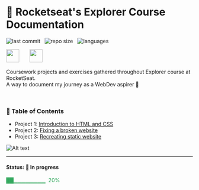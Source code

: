 # 🚀 Rocketseat's Explorer Course Documentation

![last commit](https://img.shields.io/github/last-commit/matheusberg/rocketseat-explorer?color=blue 'last commit') &nbsp; ![repo size](https://img.shields.io/github/repo-size/matheusberg/rocketseat-explorer?color=green 'repo size') &nbsp; ![languages](https://img.shields.io/github/languages/count/matheusberg/rocketseat-explorer?color=orange 'languages') &nbsp; 
<br/>

<img src="https://www.rocketseat.com.br/_next/image?url=%2Fassets%2Flogos%2Frocketseat.svg&w=256&q=100" height="35">&nbsp;&nbsp;&nbsp;&nbsp;&nbsp;&nbsp; <img src="https://www.rocketseat.com.br/_next/image?url=%2Fassets%2Flogos%2Fexplorer.svg&w=256&q=75" height="35">&nbsp;

Coursework projects and exercises gathered throughout Explorer course at RocketSeat.  
A way to document my journey as a WebDev aspirer 🚀

<br/>

### 📌 Table of Contents

- Project 1: [Introduction to HTML and CSS](https://github.com/matheusberg/rocketseat-explorer/tree/main/project-01)
- Project 2: [Fixing a broken website](https://github.com/matheusberg/rocketseat-explorer/tree/main/project-02)
- Project 3: [Recreating static website](https://github.com/matheusberg/rocketseat-explorer/tree/main/project-03)

![Alt text](https://raw.githubusercontent.com/oleandrolozano/rocketseat-explorer/main/project_slide.gif "Slide Show - Screenshots from projects")

---
#### Status: 🚧 In progress

<p style="color:#32a85d"> ██▁▁▁▁▁▁▁▁ &nbsp;20% </p>
